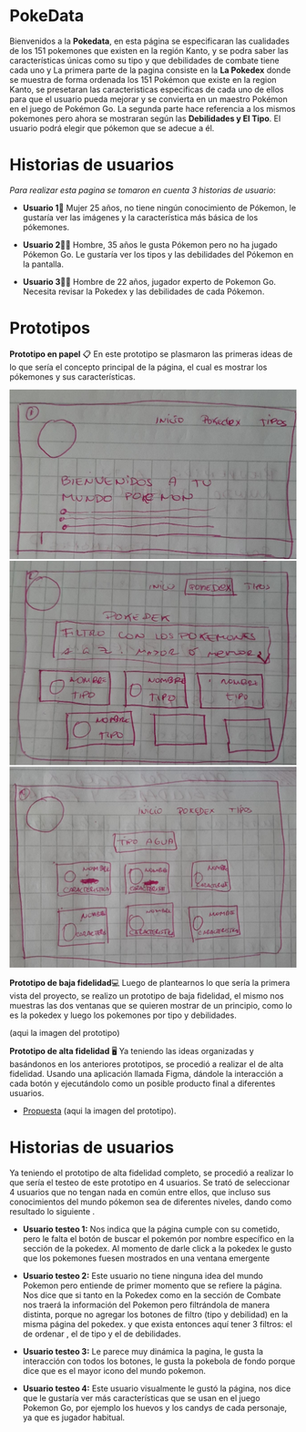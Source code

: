 # PokeData

Bienvenidos a la **Pokedata**, en esta página se especificaran las cualidades de los 151 pokemones que existen  en la región Kanto, y se podra saber las características únicas como su tipo y que debilidades de combate tiene cada uno y
La primera parte de la pagina consiste en la **La Pokedex** donde se muestra de forma ordenada los 151 Pokémon que existe en la region Kanto, se presetaran las caracteristicas especificas de cada uno de ellos para que el usuario pueda mejorar y se convierta en un maestro Pokémon en el juego de Pokémon Go.
La segunda parte hace referencia a los mismos pokemones pero ahora se mostraran según las **Debilidades y El Tipo**. El usuario podrá elegir que pókemon que se adecue a él.


# Historias de usuarios

_Para realizar esta pagina se tomaron en cuenta 3 historias de usuario_:

- **Usuario 1**👩
Mujer 25 años, no tiene ningún conocimiento de Pókemon, le gustaría ver las imágenes y la característica más básica de los pókemones.

- **Usuario 2**🙋‍♂️
Hombre, 35 años le gusta Pókemon pero no ha jugado Pókemon Go.  Le gustaría ver los tipos y las debilidades del Pókemon en la pantalla.

- **Usuario 3**🧑‍💻
Hombre de 22 años, jugador experto de Pokemon Go. Necesita revisar la Pokedex y las debilidades de cada Pókemon.


# Prototipos

**Prototipo en papel** 📋
En este prototipo  se plasmaron las primeras ideas de lo que sería el concepto principal de la página, el cual es mostrar los pókemones y sus características. 

![ScreenShot](https://raw.githubusercontent.com/Dominique-Rubilar/SCL013-data-lovers/master/Prototipo1.jpeg)
![ScreenShot](https://raw.githubusercontent.com/Dominique-Rubilar/SCL013-data-lovers/master/Prototipo2.jpeg)
![ScreenShot](https://raw.githubusercontent.com/Dominique-Rubilar/SCL013-data-lovers/master/Prototipo3.jpeg)


**Prototipo de baja fidelidad**💻
Luego de plantearnos lo que sería la primera vista del proyecto, se realizo un prototipo de baja fidelidad, el mismo nos muestras las dos ventanas que se quieren mostrar de un principio, como lo es la pokedex y luego los pokemones por tipo y debilidades.

(aqui la imagen del prototipo)

**Prototipo de alta fidelidad** 🖥
Ya teniendo las ideas organizadas y basándonos en los anteriores prototipos, se procedió a realizar el de alta fidelidad. Usando una aplicación llamada Figma, dándole la interacción a cada botón y ejecutándolo como un posible producto final a diferentes usuarios.
* [Propuesta](https://www.figma.com/proto/FmuPqIeyWnbCvz5LqYywcC/POKEDATA?node-id=1%3A7&viewport=231%2C397%2C0.07990474998950958&scaling=scale-down)
(aqui la imagen del prototipo).


# Historias de usuarios
Ya teniendo el prototipo de alta fidelidad completo, se procedió a realizar lo que sería el testeo de este prototipo en 4 usuarios. 
Se trató de seleccionar 4 usuarios que no tengan nada en común entre ellos, que incluso sus conocimientos del mundo pókemon sea de diferentes niveles, dando como resultado lo siguiente .

- **Usuario testeo 1:**
Nos indica que la página cumple con su cometido, pero le falta el botón de buscar el pokemón por nombre específico en la sección de la pokedex. Al momento de darle click a la pokedex le gusto que los pokemones fuesen mostrados en una ventana emergente

- **Usuario testeo 2:**
Este usuario no tiene ninguna idea del mundo Pokemon pero entiende de primer momento que se refiere la página. Nos dice que si tanto en la Pokedex como en la sección de Combate nos traerá la información del Pokemon pero filtrándola de manera distinta, porque no agregar los botones de filtro (tipo y debilidad) en la misma página del pokedex. y que exista entonces aquí tener 3 filtros: el de ordenar , el de tipo y el de debilidades.

- **Usuario testeo 3:**
Le parece muy dinámica la pagina, le gusta la interacción con todos los botones, le gusta la pokebola de fondo porque dice que es el mayor icono del mundo pokemon.

- **Usuario testeo 4:**
Este usuario  visualmente le gustó la página, nos dice que le gustaría ver más características que se usan en el juego Pokemon Go, por ejemplo los huevos y los candys de cada personaje, ya que es jugador habitual.

